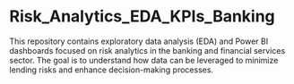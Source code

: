 # Risk_Analytics_EDA_KPIs_Banking
This repository contains exploratory data analysis (EDA) and Power BI dashboards focused on risk analytics in the banking and financial services sector. The goal is to understand how data can be leveraged to minimize lending risks and enhance decision-making processes.
